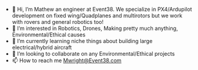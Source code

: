 - 👋 Hi, I’m Mathew an engineer at Event38. We specialize in PX4/Ardupilot development on fixed wing/Quadplanes and multirotors but we work with rovers and general robotics too! 
- 👀 I’m interested in  Robotics, Drones, Making pretty much anything, Environmental/Ethical causes
- 🌱 I’m currently learning niche things about building large electrical/hybrid aircraft
- 💞️ I’m looking to collaborate on any Environmental/Ethical projects
- 📫 How to reach me Mwright@Event38.com

<!---
mwrightE38/mwrightE38 is a ✨ special ✨ repository because its `README.md` (this file) appears on your GitHub profile.
You can click the Preview link to take a look at your changes.
--->
